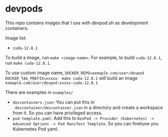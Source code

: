 # devpods

This repo contains images that I use with devpod.sh as development containers.

Image list:

- `cuda-12.8.1`

To build a image, run `make <image-name>`. For example, to build `cuda-12.8.1`, run `make cuda-12.8.1`.

To use custom image name, `DOCKER_REPO=exmaple.com/user/devpod DOCKER_TAG_PREFIX=xxxxx- make cuda-12.8.1` will build an image `exmaple.com/user/devpod:xxxxx-cuda-12.8.1`

There are examples in `examples/`

- `devcontainers.json`: You can put this in `.devcontainer/devcontainer.json` in a directory and create a workspace from it. So you can have privileged access.
- `pod-template.yaml`: Add this to `DevPod -> Provider (Kubernetes) -> Advanced Options -> Pod Manifest Template`. So you can finetune you Kubernetes Pod yaml.